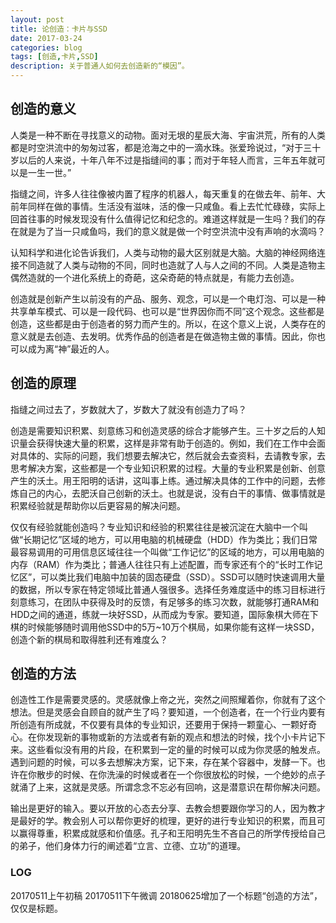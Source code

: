 ```yaml
---
layout: post
title: 论创造：卡片与SSD
date: 2017-03-24
categories: blog
tags: [创造,卡片,SSD]
description: 关于普通人如何去创造新的“模因”。
---
```


## 创造的意义

人类是一种不断在寻找意义的动物。面对无垠的星辰大海、宇宙洪荒，所有的人类都是时空洪流中的匆匆过客，都是沧海之中的一滴水珠。张爱玲说过，“对于三十岁以后的人来说，十年八年不过是指缝间的事；而对于年轻人而言，三年五年就可以是一生一世。”

指缝之间，许多人往往像被内置了程序的机器人，每天重复的在做去年、前年、大前年同样在做的事情。生活没有滋味，活的像一只咸鱼。看上去忙忙碌碌，实际上回首往事的时候发现没有什么值得记忆和纪念的。难道这样就是一生吗？我们的存在就是为了当一只咸鱼吗，我们的意义就是做一个时空洪流中没有声响的水滴吗？

认知科学和进化论告诉我们，人类与动物的最大区别就是大脑。大脑的神经网络连接不同造就了人类与动物的不同，同时也造就了人与人之间的不同。人类是造物主偶然造就的一个进化系统上的奇葩，这朵奇葩的特点就是，有能力去创造。

创造就是创新产生以前没有的产品、服务、观念，可以是一个电灯泡、可以是一种共享单车模式、可以是一段代码、也可以是“世界因你而不同”这个观念。这些都是创造，这些都是由于创造者的努力而产生的。所以，在这个意义上说，人类存在的意义就是去创造、去发明。优秀作品的创造者是在做造物主做的事情。因此，你也可以成为离“神”最近的人。

## 创造的原理

指缝之间过去了，岁数就大了，岁数大了就没有创造力了吗？

创造是需要知识积累、刻意练习和创造灵感的综合才能够产生。三十岁之后的人知识量会获得快速大量的积累，这样是非常有助于创造的。例如，我们在工作中会面对具体的、实际的问题，我们想要去解决它，然后就会去查资料，去请教专家，去思考解决方案，这些都是一个专业知识积累的过程。大量的专业积累是创新、创意产生的沃土。用王阳明的话讲，这叫事上练。通过解决具体的工作中的问题，去修炼自己的内心，去肥沃自己创新的沃土。也就是说，没有白干的事情、做事情就是积累经验就是帮助你以后更容易的解决问题。

仅仅有经验就能创造吗？专业知识和经验的积累往往是被沉淀在大脑中一个叫做“长期记忆”区域的地方，可以用电脑的机械硬盘（HDD）作为类比；我们日常最容易调用的可用信息区域往往一个叫做“工作记忆”的区域的地方，可以用电脑的内存（RAM）作为类比；普通人往往只有上述配置，而专家还有个的“长时工作记忆区”，可以类比我们电脑中加装的固态硬盘（SSD）。SSD可以随时快速调用大量的数据，所以专家在特定领域比普通人强很多。选择任务难度适中的练习目标进行刻意练习，在团队中获得及时的反馈，有足够多的练习次数，就能够打通RAM和HDD之间的通道，练就一块好SSD，从而成为专家。要知道，国际象棋大师在下棋的时候能够随时调用他SSD中的5万~10万个棋局，如果你能有这样一块SSD，创造个新的棋局和取得胜利还有难度么？

## 创造的方法

创造性工作是需要灵感的。灵感就像上帝之光，突然之间照耀着你，你就有了这个想法。但是灵感会自顾自的就产生了吗？要知道，一个创造者，在一个行业内要有所创造有所成就，不仅要有具体的专业知识，还要用于保持一颗童心、一颗好奇心。在你发现新的事物或新的方法或者有新的观点和想法的时候，找个小卡片记下来。这些看似没有用的片段，在积累到一定的量的时候可以成为你灵感的触发点。遇到问题的时候，可以多去想解决方案，记下来，存在某个容器中，发酵一下。也许在你散步的时候、在你洗澡的时候或者在一个你很放松的时候，一个绝妙的点子就涌了上来，这就是灵感。所谓念念不忘必有回响，这是潜意识在帮你解决问题。

输出是更好的输入。要以开放的心态去分享、去教会想要跟你学习的人，因为教才是最好的学。教会别人可以帮你更好的梳理，更好的进行专业知识的积累，而且可以赢得尊重，积累成就感和价值感。孔子和王阳明先生不吝自己的所学传授给自己的弟子，他们身体力行的阐述着“立言、立德、立功”的道理。

### LOG
20170511上午初稿
20170511下午微调
20180625增加了一个标题“创造的方法”，仅仅是标题。
